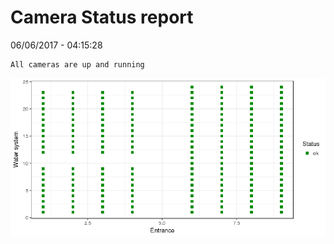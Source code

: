 Camera Status report
================
06/06/2017 - 04:15:28

    All cameras are up and running

![](camreport_files/figure-markdown_github/unnamed-chunk-2-1.png)
